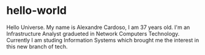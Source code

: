 # hello-world
Hello Universe.
My name is Alexandre Cardoso, I am 37 years old.
I'm an Infrastructure Analyst gradueted in Network Computers Technology.
Currently I am studing Information Systems which brought me the interest in this new branch of tech.
